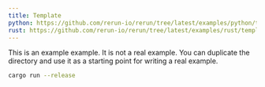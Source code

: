 ```yaml
---
title: Template
python: https://github.com/rerun-io/rerun/tree/latest/examples/python/template/main.py
rust: https://github.com/rerun-io/rerun/tree/latest/examples/rust/template/src/main.rs
---
```


<!-- Place a screenshot here -->

This is an example example. It is not a real example. You can duplicate the directory and use it as a starting point for writing a real example.

```bash
cargo run --release
```

